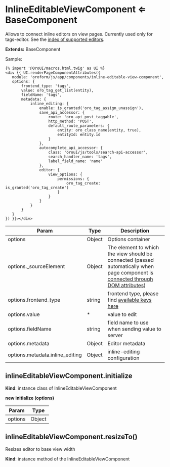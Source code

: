 # InlineEditableViewComponent ⇐ BaseComponent

Allows to connect inline editors on view pages.
Currently used only for tags-editor. See the [index of supported editors](editor/index.md#bundle-docs-platform-form-bundle-editor).

**Extends:** BaseComponent

<!-- **Todo** -->
<!-- [ ] update after connecting other editors -->

Sample:

```none
{% import '@OroUI/macros.html.twig' as UI %}
<div {{ UI.renderPageComponentAttributes({
   module: 'oroform/js/app/components/inline-editable-view-component',
   options: {
       frontend_type: 'tags',
       value: oro_tag_get_list(entity),
       fieldName: 'tags',
       metadata: {
           inline_editing: {
               enable: is_granted('oro_tag_assign_unassign'),
               save_api_accessor: {
                   route: 'oro_api_post_taggable',
                   http_method: 'POST',
                   default_route_parameters: {
                       entity: oro_class_name(entity, true),
                       entityId: entity.id
                   }
               },
               autocomplete_api_accessor: {
                   class: 'oroui/js/tools/search-api-accessor',
                   search_handler_name: 'tags',
                   label_field_name: 'name'
               },
               editor: {
                   view_options: {
                       permissions: {
                           oro_tag_create: is_granted('oro_tag_create')
                       }
                   }
               }
           }
       }
   }
}) }}></div>
```

| Param                           | Type   | Description                                                                                                                                                                                                    |
|---------------------------------|--------|----------------------------------------------------------------------------------------------------------------------------------------------------------------------------------------------------------------|
| options                         | Object | Options container                                                                                                                                                                                              |
| options._sourceElement          | Object | The element to which the view should be connected (passed automatically when page component is [connected through DOM attributes](../../../frontend/javascript/index.md#frontend-architecture-page-component)) |
| options.frontend_type           | string | frontend type, please find <a href="https://github.com/oroinc/platform/tree/6.1/src/Oro/Bundle/FormBundle/Resources/public/js/tools/frontend-type-map.js" target="_blank">available keys here</a>              |
| options.value                   | \*     | value to edit                                                                                                                                                                                                  |
| options.fieldName               | string | field name to use when sending value to server                                                                                                                                                                 |
| options.metadata                | Object | Editor metadata                                                                                                                                                                                                |
| options.metadata.inline_editing | Object | inline-editing configuration                                                                                                                                                                                   |

## inlineEditableViewComponent.initialize

**Kind**: instance class of InlineEditableViewComponent

**new initialize (options)**

| Param   | Type   |
|---------|--------|
| options | Object |

## inlineEditableViewComponent.resizeTo()

Resizes editor to base view width

**Kind**: instance method of the InlineEditableViewComponent

<!-- Frontend -->
